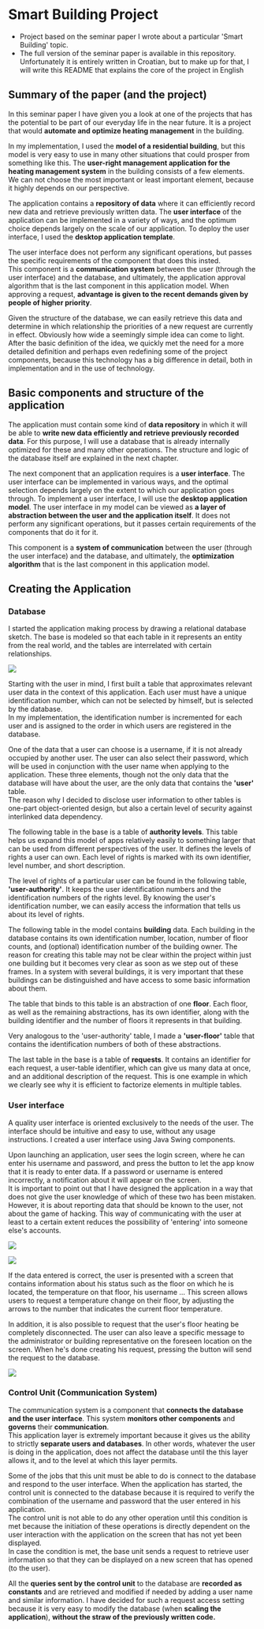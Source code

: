 # Smart Building Project

* Project based on the seminar paper I wrote about a particular 'Smart Building' topic.
* The full version of the seminar paper is available in this repository. Unfortunately it is entirely written in Croatian,
but to make up for that, I will write this README that explains the core of the project in English


## Summary of the paper (and the project)

In this seminar paper I have given you a look at one of the projects that has the potential to be part of our everyday life in the near future. 
It is a project that would **automate and optimize heating management** in the building.  

In my implementation, I used the **model of a residential building**, but this model is very easy to use in many other situations that could prosper from something like this.
The **user-right management application for the heating management system** in the building consists of a few elements.  
We can not choose the most important or least important element, because it highly depends on our perspective.

The application contains a **repository of data** where it can efficiently record new data and retrieve previously written data.
The **user interface** of the application can be implemented in a variety of ways, and the optimum choice depends largely on the scale of our application.
To deploy the user interface, I used the **desktop application template**.   

The user interface does not perform any significant operations, but passes the specific requirements of the component that does this insted.  
This component is a **communication system** between the user (through the user interface) and the database, and ultimately, the application approval algorithm that is the last component in this application model.
When approving a request, **advantage is given to the recent demands given by people of higher priority**.   

Given the structure of the database, we can easily retrieve this data and determine in which relationship the priorities of a new request are currently in effect.
Obviously how wide a seemingly simple idea can come to light. After the basic definition of the idea, we quickly met the need for a more detailed definition and perhaps even redefining some of the project components, because this technology has a big difference in detail, both in implementation and in the use of technology.

## Basic components and structure of the application

The application must contain some kind of **data repository** in which it will be able to **write new data efficiently and retrieve previously recorded data**. For this purpose, I will use a database that is already internally optimized for these and many other operations.
The structure and logic of the database itself are explained in the next chapter.  

The next component that an application requires is a **user interface**. The user interface can be implemented in various ways, and the optimal selection depends largely on the extent to which our application goes through. To implement a user interface, I will use the **desktop application model**. The user interface in my model can be viewed as **a layer of abstraction between the user and the application itself**. It does not perform any significant operations, but it passes certain requirements of the components that do it for it.  

This component is a **system of communication** between the user (through the user interface) and the database, and ultimately, the **optimization algorithm** that is the last component in this application model.

## Creating the Application
### Database
I started the application making process by drawing a relational database sketch. The base is modeled so that each table in it represents an entity from the real world, and the tables are interrelated with certain relationships.  

  
![](/Visuals/Baza-podataka.jpg)  

Starting with the user in mind, I first built a table that approximates relevant user data in the context of this application.
Each user must have a unique identification number, which can not be selected by himself, but is selected by the database.  
In my implementation, the identification number is incremented for each user and is assigned to the order in which users are registered in the database.  

One of the data that a user can choose is a username, if it is not already occupied by another user. The user can also select their password, which will be used in conjunction with the user name when applying to the application. These three elements, though not the only data that the database will have about the user, are the only data that contains the **'user'** table.  
The reason why I decided to disclose user information to other tables is one-part object-oriented design, but also a certain level of security against interlinked data dependency.

The following table in the base is a table of **authority levels**. This table helps us expand this model of apps relatively easily to something larger that can be used from different perspectives of the user. It defines the levels of rights a user can own. Each level of rights is marked with its own identifier, level number, and short description.  

The level of rights of a particular user can be found in the following table, **'user-authority'**. It keeps the user identification numbers and the identification numbers of the rights level. By knowing the user's identification number, we can easily access the information that tells us about its level of rights.  

The following table in the model contains **building** data. Each building in the database contains its own identification number, location, number of floor counts, and (optional) identification number of the building owner. The reason for creating this table may not be clear within the project within just one building but it becomes very clear as soon as we step out of these frames. In a system with several buildings, it is very important that these buildings can be distinguished and have access to some basic information about them.  

The table that binds to this table is an abstraction of one **floor**. Each floor, as well as the remaining abstractions, has its own identifier, along with the building identifier and the number of floors it represents in that building.  

Very analogous to the 'user-authority' table, I made a **'user-floor'** table that contains the identification numbers of both of these abstractions.  

The last table in the base is a table of **requests**. It contains an identifier for each request, a user-table identifier, which can give us many data at once, and an additional description of the request. This is one example in which we clearly see why it is efficient to factorize elements in multiple tables.

### User interface

A quality user interface is oriented exclusively to the needs of the user. The interface should be intuitive and easy to use, without any usage instructions. I created a user interface using Java Swing components.  

Upon launching an application, user sees the login screen, where he can enter his username and password, and press the button to let the app know that it is ready to enter data. If a password or username is entered incorrectly, a notification about it will appear on the screen.  
It is important to point out that I have designed the application in a way that does not give the user knowledge of which of these two has been mistaken. However, it is about reporting data that should be known to the user, not about the game of hacking. This way of communicating with the user at least to a certain extent reduces the possibility of 'entering' into someone else's accounts.  

![](/Visuals/Welcome-page.png)  

![](/Visuals/FailedLogin-page.png)   
 

If the data entered is correct, the user is presented with a screen that contains information about his status such as the floor on which he is located, the temperature on that floor, his username ... This screen allows users to request a temperature change on their floor, by adjusting the arrows to the number that indicates the current floor temperature.  

In addition, it is also possible to request that the user's floor heating be completely disconnected. The user can also leave a specific message to the administrator or building representative on the foreseen location on the screen. When he's done creating his request, pressing the button will send the request to the database.  

![](/Visuals/Floor-page.png)   

### Control Unit (Communication System)

The communication system is a component that **connects the database and the user interface**. This system **monitors other components** and **governs** their **communication**.  
This application layer is extremely important because it gives us the ability to strictly **separate users and databases**. In other words, whatever the user is doing in the application, does not affect the database until the this layer allows it, and to the level at which this layer permits.  

Some of the jobs that this unit must be able to do is connect to the database and respond to the user interface. When the application has started, the control unit is connected to the database because it is required to verify the combination of the username and password that the user entered in his application.  
The control unit is not able to do any other operation until this condition is met because the initiation of these operations is directly dependent on the user interaction with the application on the screen that has not yet been displayed.  
In case the condition is met, the base unit sends a request to retrieve user information so that they can be displayed on a new screen that has opened (to the user).  

All the **queries sent by the control unit** to the database are **recorded as constants** and are retrieved and modified if needed by adding a user name and similar information. I have decided for such a request access setting because it is very easy to modify the database (when **scaling the application**), **without the straw of the previously written code.**
